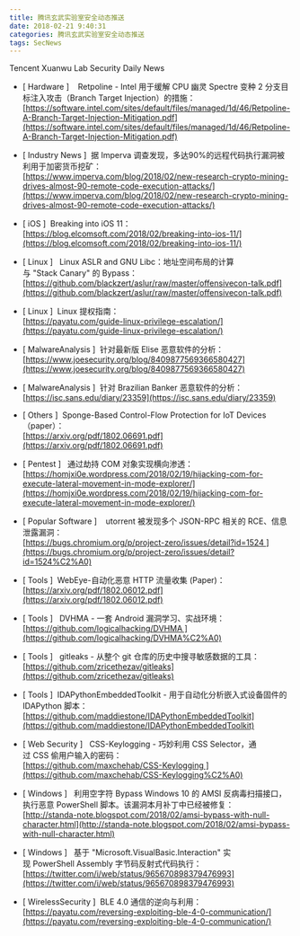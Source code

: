 ```yaml
---
title: 腾讯玄武实验室安全动态推送
date: 2018-02-21 9:40:31
categories: 腾讯玄武实验室安全动态推送
tags: SecNews
---
```


Tencent Xuanwu Lab Security Daily News  
* [ Hardware ]    Retpoline - Intel 用于缓解 CPU 幽灵 Spectre 变种 2 分支目标注入攻击（Branch Target Injection）的措施：  
[https://software.intel.com/sites/default/files/managed/1d/46/Retpoline-A-Branch-Target-Injection-Mitigation.pdf](https://software.intel.com/sites/default/files/managed/1d/46/Retpoline-A-Branch-Target-Injection-Mitigation.pdf)  

* [ Industry News ]  据 Imperva 调查发现，多达90%的远程代码执行漏洞被利用于加密货币挖矿：   
[https://www.imperva.com/blog/2018/02/new-research-crypto-mining-drives-almost-90-remote-code-execution-attacks/](https://www.imperva.com/blog/2018/02/new-research-crypto-mining-drives-almost-90-remote-code-execution-attacks/)  

* [ iOS ]  Breaking into iOS 11：   
[https://blog.elcomsoft.com/2018/02/breaking-into-ios-11/](https://blog.elcomsoft.com/2018/02/breaking-into-ios-11/)  

* [ Linux ]   Linux ASLR and GNU Libc：地址空间布局的计算与 "Stack Canary" 的 Bypass：  
[https://github.com/blackzert/aslur/raw/master/offensivecon-talk.pdf](https://github.com/blackzert/aslur/raw/master/offensivecon-talk.pdf)  

* [ Linux ]  Linux 提权指南：   
[https://payatu.com/guide-linux-privilege-escalation/](https://payatu.com/guide-linux-privilege-escalation/)  

* [ MalwareAnalysis ]  针对最新版 Elise 恶意软件的分析：   
[https://www.joesecurity.org/blog/8409877569366580427](https://www.joesecurity.org/blog/8409877569366580427)  

* [ MalwareAnalysis ]  针对 Brazilian Banker 恶意软件的分析：   
[https://isc.sans.edu/diary/23359](https://isc.sans.edu/diary/23359)  

* [ Others ]  Sponge-Based Control-Flow Protection for IoT Devices（paper）：   
[https://arxiv.org/pdf/1802.06691.pdf](https://arxiv.org/pdf/1802.06691.pdf)  

* [ Pentest ]   通过劫持 COM 对象实现横向渗透：   
[https://homjxi0e.wordpress.com/2018/02/19/hijacking-com-for-execute-lateral-movement-in-mode-explorer/](https://homjxi0e.wordpress.com/2018/02/19/hijacking-com-for-execute-lateral-movement-in-mode-explorer/)  

* [ Popular Software ]    utorrent 被发现多个 JSON-RPC 相关的 RCE、信息泄露漏洞：   
[https://bugs.chromium.org/p/project-zero/issues/detail?id=1524 ](https://bugs.chromium.org/p/project-zero/issues/detail?id=1524%C2%A0)  

* [ Tools ]  WebEye-自动化恶意 HTTP 流量收集 (Paper)：   
[https://arxiv.org/pdf/1802.06012.pdf](https://arxiv.org/pdf/1802.06012.pdf)  

* [ Tools ]   DVHMA - 一套 Android 漏洞学习、实战环境：  
[https://github.com/logicalhacking/DVHMA ](https://github.com/logicalhacking/DVHMA%C2%A0)  

* [ Tools ]   gitleaks - 从整个 git 仓库的历史中搜寻敏感数据的工具：   
[https://github.com/zricethezav/gitleaks](https://github.com/zricethezav/gitleaks)  

* [ Tools ]  IDAPythonEmbeddedToolkit - 用于自动化分析嵌入式设备固件的 IDAPython 脚本：   
[https://github.com/maddiestone/IDAPythonEmbeddedToolkit](https://github.com/maddiestone/IDAPythonEmbeddedToolkit)  

* [ Web Security ]   CSS-Keylogging - 巧妙利用 CSS Selector，通过 CSS 偷用户输入的密码：   
[https://github.com/maxchehab/CSS-Keylogging ](https://github.com/maxchehab/CSS-Keylogging%C2%A0)  

* [ Windows ]   利用空字符 Bypass Windows 10 的 AMSI 反病毒扫描接口，执行恶意 PowerShell 脚本。该漏洞本月补丁中已经被修复：   
[http://standa-note.blogspot.com/2018/02/amsi-bypass-with-null-character.html](http://standa-note.blogspot.com/2018/02/amsi-bypass-with-null-character.html)  

* [ Windows ]   基于 "Microsoft.VisualBasic.Interaction" 实现 PowerShell Assembly 字节码反射式代码执行：   
[https://twitter.com/i/web/status/965670898379476993](https://twitter.com/i/web/status/965670898379476993)  

* [ WirelessSecurity ]  BLE 4.0 通信的逆向与利用：   
[https://payatu.com/reversing-exploiting-ble-4-0-communication/](https://payatu.com/reversing-exploiting-ble-4-0-communication/)  

